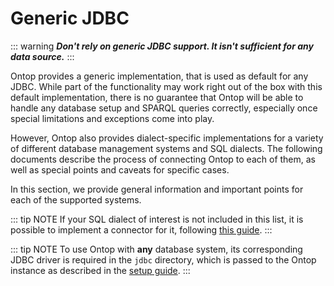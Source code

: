 # Generic JDBC

::: warning
***Don't rely on generic JDBC support. It isn't sufficient for any data source.***
:::

Ontop provides a generic implementation, that is used as default for any JDBC. While part of the functionality may work right out of the box with this default implementation, there is no guarantee that Ontop will be able to handle any database setup and SPARQL queries correctly, especially once special limitations and exceptions come into play.

However, Ontop also provides dialect-specific implementations for a variety of different database management systems and SQL dialects. The following documents describe the process of connecting Ontop to each of them, as well as special points and caveats for specific cases.

In this section, we provide general information and important points for each of the supported systems.

::: tip NOTE
If your SQL dialect of interest is not included in this list, it is possible to implement a connector for it, following [this guide](/dev/db-adapter.md).
:::

::: tip NOTE
To use Ontop with **any** database system, its corresponding JDBC driver is required in the `jdbc` directory, which is passed to the Ontop instance as described in the [setup guide](/guide/cli#ontop-endpoint). 
:::

